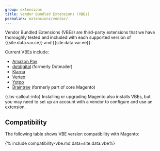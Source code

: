 ```yaml
---
group: extensions
title: Vendor Bundled Extensions (VBEs)
permalink: extensions/vendor/
---
```


Vendor Bundled Extensions (VBEs) are third-party extensions that we have thoroughly tested and included with each supported version of {{site.data.var.ce}} and {{site.data.var.ee}}.

Current VBEs include:

-  [Amazon Pay](https://docs.magento.com/user-guide/payment/amazon-pay.html)
-  [dotdigital](https://docs.magento.com/user-guide/payment/marketing/engagement-cloud.html) (formerly Dotmailer)
-  [Klarna](https://docs.magento.com/user-guide/payment/payment/klarna.html)
-  [Vertex](https://docs.magento.com/user-guide/payment//tax/vertex.html)
-  [Yotpo](https://docs.magento.com/user-guide/payment//marketing/yotpo-reviews-intro.html)
-  [Braintree](https://docs.magento.com/user-guide/payment/braintree.html) (formerly part of core Magento)

{:.bs-callout-info}
Installing or upgrading Magento also installs VBEs, but you may need to set up an account with a vendor to configure and use an extension.

## Compatibility

The following table shows VBE version compatibility with Magento:

{% include compatibility-vbe.md data=site.data.vbe%}
